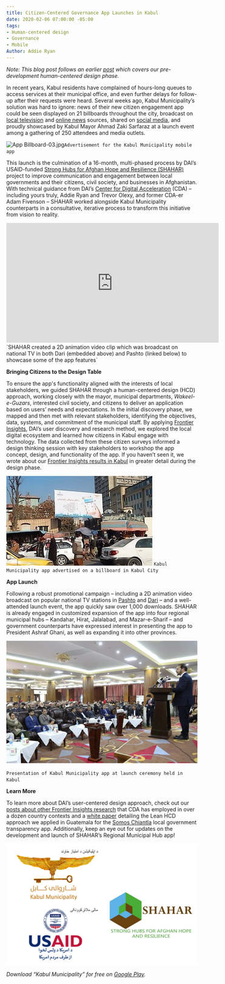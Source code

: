 ```yaml
---
title: Citizen-Centered Governance App Launches in Kabul
date: 2020-02-06 07:00:00 -05:00
tags:
- Human-centered design
- Governance
- Mobile
Author: Addie Ryan
---
```


*Note: This blog post follows an earlier [post](https://dai-global-digital.com/citizen-centered-design-and-frontier-insights-in-kabul-municipality.html) which covers our pre-development human-centered design phase.*

In recent years, Kabul residents have complained of hours-long queues to access services at their municipal office, and even further delays for follow-up after their requests were heard. Several weeks ago, Kabul Municipality’s solution was hard to ignore: news of their new citizen engagement app could be seen displayed on 21 billboards throughout the city, broadcast on [local television](https://www.youtube.com/watch?v=vqLA8GD-33I&feature=youtu.be) and [online news](http://www.outlookafghanistan.net/national_detail.php?post_id=25808) sources, shared on [social media](https://www.facebook.com/KabulMunicipality/posts/2194828510813555), and proudly showcased by Kabul Mayor Ahmad Zaki Sarfaraz at a launch event among a gathering of 250 attendees and media outlets.

![App Billboard-03.jpg](/uploads/App%20Billboard-03.jpg)`Advertisement for the Kabul Municipality mobile app`

<!--more-->

This launch is the culmination of a 16-month, multi-phased process by DAI’s USAID-funded [Strong Hubs for Afghan Hope and Resilience (SHAHAR)](https://www.dai.com/our-work/projects/afghanistan-strong-hubs-afghan-hope-and-resilience-shahar) project to improve communication and engagement between local governments and their citizens, civil society, and businesses in Afghanistan. With technical guidance from DAI’s [Center for Digital Acceleration](https://www.dai.com/our-work/solutions/digital-acceleration) (CDA) – including yours truly, Addie Ryan and Trevor Olexy, and former CDA-er Adam Fivenson – SHAHAR worked alongside Kabul Municipality counterparts in a consultative, iterative process to transform this initiative from vision to reality. 

<iframe width="560" height="315" src="https://www.youtube.com/watch?v=O4n4kdJNBwM&feature=youtu.be" frameborder="0" allowfullscreen></iframe>
`SHAHAR created a 2D animation video clip which was broadcast on national TV in both Dari (embedded above) and Pashto (linked below) to showcase some of the app features`

**Bringing Citizens to the Design Table**

To ensure the app's functionality aligned with the interests of local stakeholders, we guided SHAHAR through a human-centered design (HCD) approach, working closely with the mayor, municipal departments, *Wakeel-e-Guzars*, interested civil society, and citizens to deliver an application based on users’ needs and expectations. In the initial discovery phase, we mapped and then met with relevant stakeholders, identifying the objectives, data, systems, and commitment of the municipal staff. By applying [Frontier Insights](https://dai-global-digital.com/tags/?tag=digital-insights), DAI’s user discovery and research method, we explored the local digital ecosystem and learned how citizens in Kabul engage with technology. The data collected from these citizen surveys informed a design thinking session with key stakeholders to workshop the app concept, design, and functionality of the app. If you haven’t seen it, we wrote about our [Frontier Insights results in Kabul](https://dai-global-digital.com/citizen-centered-design-and-frontier-insights-in-kabul-municipality.html) in greater detail during the design phase.

![billboard_cropped.jpg](/uploads/billboard_cropped.jpg)
`Kabul Municipality app advertised on a billboard in Kabul City`

**App Launch**

Following a robust promotional campaign – including a 2D animation video broadcast on popular national TV stations in [Pashto](https://www.youtube.com/watch?v=0DpghQ8rXB4&feature=youtu.be) and [Dari](https://www.youtube.com/watch?v=O4n4kdJNBwM&feature=youtu.be) – and a well-attended launch event, the app quickly saw over 1,000 downloads. SHAHAR is already engaged in customized expansion of the app into four regional municipal hubs – Kandahar, Hirat, Jalalabad, and Mazar-e-Sharif – and government counterparts have expressed interest in presenting the app to President Ashraf Ghani, as well as expanding it into other provinces.

![Launch photo 1_cropped.jpeg](/uploads/Launch%20photo%201_cropped.jpeg)

`Presentation of Kabul Municipality app at launch ceremony held in Kabul`

**Learn More**

To learn more about DAI’s user-centered design approach, check out our [posts about other Frontier Insights research](https://dai-global-digital.com/tags/?tag=digital-insights) that CDA has employed in over a dozen country contexts and a [white paper](https://www.dai.com/hcd.pdf) detailing the Lean HCD approach we applied in Guatemala for the [Somos Chiantla](https://play.google.com/store/apps/details?id=gt.muni.chiantla&hl=en_US) local government transparency app. Additionally, keep an eye out for updates on the development and launch of SHAHAR’s Regional Municipal Hub app!

![Logos.PNG](/uploads/Logos.PNG)

*Download “Kabul Municipality” for free on [Google Play](https://play.google.com/store/apps/details?id=gt.muni.chiantla&hl=en_US).*